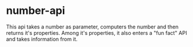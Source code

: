 # number-api
This api takes a number as parameter, computers the number and then returns it's properties. Among it's properties, it also enters a "fun fact" API and takes information from it.
